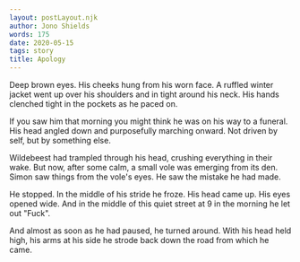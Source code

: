 ```yaml
---
layout: postLayout.njk
author: Jono Shields
words: 175
date: 2020-05-15
tags: story
title: Apology
---
```



Deep brown eyes. His cheeks hung from his worn face. A ruffled winter jacket went up over his shoulders and in tight around his neck. His hands clenched tight in the pockets as he paced on.

If you saw him that morning you might think he was on his way to a funeral. His head angled down and purposefully marching onward. Not driven by self, but by something else.

Wildebeest had trampled through his head, crushing everything in their wake. But now, after some calm, a small vole was emerging from its den. Simon saw things from the vole's eyes. He saw the mistake he had made.

He stopped. In the middle of his stride he froze. His head came up. His eyes opened wide. And in the middle of this quiet street at 9 in the morning he let out "Fuck".

And almost as soon as he had paused, he turned around. With his head held high, his arms at his side he strode back down the road from which he came.
